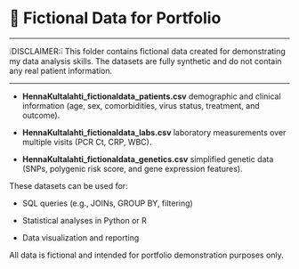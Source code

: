 # :memo: Fictional Data for Portfolio

___
:grey_exclamation:DISCLAIMER::grey_exclamation: This folder contains fictional data created for demonstrating my data analysis skills.
The datasets are fully synthetic and do not contain any real patient information.
___

- **HennaKultalahti_fictionaldata_patients.csv**
      demographic and clinical information (age, sex, comorbidities, virus status, treatment, and outcome).

- **HennaKultalahti_fictionaldata_labs.csv**
      laboratory measurements over multiple visits (PCR Ct, CRP, WBC).

- **HennaKultalahti_fictionaldata_genetics.csv**
      simplified genetic data (SNPs, polygenic risk score, and gene expression features).

These datasets can be used for:

- SQL queries (e.g., JOINs, GROUP BY, filtering)

- Statistical analyses in Python or R

- Data visualization and reporting

All data is fictional and intended for portfolio demonstration purposes only.
